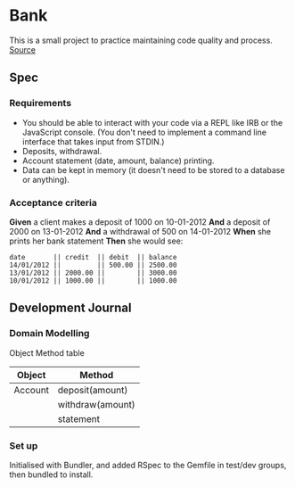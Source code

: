 # Bank

This is a small project to practice maintaining code quality and process. [Source]

## Spec

### Requirements

- You should be able to interact with your code via a REPL like IRB or the JavaScript console. (You don't need to implement a command line interface that takes input from STDIN.)
- Deposits, withdrawal.
- Account statement (date, amount, balance) printing.
- Data can be kept in memory (it doesn't need to be stored to a database or anything).

### Acceptance criteria

**Given** a client makes a deposit of 1000 on 10-01-2012
**And** a deposit of 2000 on 13-01-2012
**And** a withdrawal of 500 on 14-01-2012
**When** she prints her bank statement
**Then** she would see:

```irb
date       || credit  || debit  || balance
14/01/2012 ||         || 500.00 || 2500.00
13/01/2012 || 2000.00 ||        || 3000.00
10/01/2012 || 1000.00 ||        || 1000.00
```

## Development Journal

### Domain Modelling

Object Method table

| Object  | Method           |
| ------- | ---------------- |
| Account | deposit(amount)  |
|         | withdraw(amount) |
|         | statement        |

### Set up

Initialised with Bundler, and added RSpec to the Gemfile in test/dev groups, then bundled to install.

<!-- Links -->

[source]: https://github.com/makersacademy/course/blob/master/individual_challenges/bank_tech_test.md
